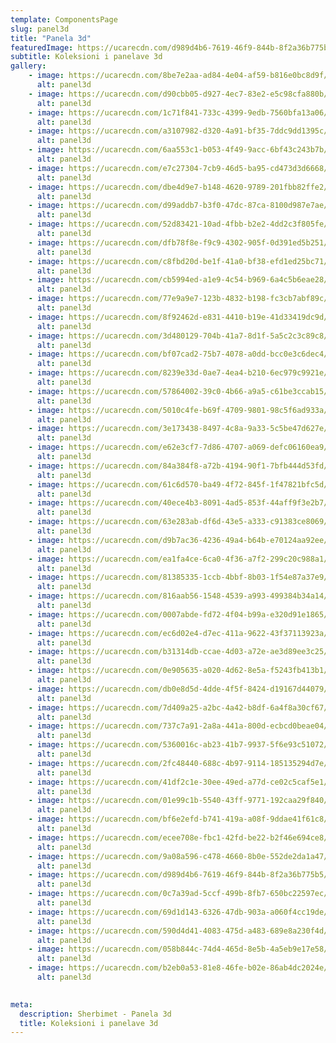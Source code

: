 ```yaml
---
template: ComponentsPage
slug: panel3d
title: "Panela 3d"
featuredImage: https://ucarecdn.com/d989d4b6-7619-46f9-844b-8f2a36b775b5/
subtitle: Koleksioni i panelave 3d
gallery:
    - image: https://ucarecdn.com/8be7e2aa-ad84-4e04-af59-b816e0bc8d9f/
      alt: panel3d
    - image: https://ucarecdn.com/d90cbb05-d927-4ec7-83e2-e5c98cfa880b/
      alt: panel3d
    - image: https://ucarecdn.com/1c71f841-733c-4399-9edb-7560bfa13a06/
      alt: panel3d
    - image: https://ucarecdn.com/a3107982-d320-4a91-bf35-7ddc9dd1395c/
      alt: panel3d
    - image: https://ucarecdn.com/6aa553c1-b053-4f49-9acc-6bf43c243b7b/
      alt: panel3d
    - image: https://ucarecdn.com/e7c27304-7cb9-46d5-ba95-cd473d3d6668/
      alt: panel3d
    - image: https://ucarecdn.com/dbe4d9e7-b148-4620-9789-201fbb82ffe2/
      alt: panel3d
    - image: https://ucarecdn.com/d99addb7-b3f0-47dc-87ca-8100d987e7ae/
      alt: panel3d
    - image: https://ucarecdn.com/52d83421-10ad-4fbb-b2e2-4dd2c3f805fe/
      alt: panel3d
    - image: https://ucarecdn.com/dfb78f8e-f9c9-4302-905f-0d391ed5b251/
      alt: panel3d
    - image: https://ucarecdn.com/c8fbd20d-be1f-41a0-bf38-efd1ed25bc71/
      alt: panel3d
    - image: https://ucarecdn.com/cb5994ed-a1e9-4c54-b969-6a4c5b6eae28/
      alt: panel3d
    - image: https://ucarecdn.com/77e9a9e7-123b-4832-b198-fc3cb7abf89c/
      alt: panel3d
    - image: https://ucarecdn.com/8f92462d-e831-4410-b19e-41d33419dc9d/
      alt: panel3d
    - image: https://ucarecdn.com/3d480129-704b-41a7-8d1f-5a5c2c3c89c8/
      alt: panel3d
    - image: https://ucarecdn.com/bf07cad2-75b7-4078-a0dd-bcc0e3c6dec4/
      alt: panel3d
    - image: https://ucarecdn.com/8239e33d-0ae7-4ea4-b210-6ec979c9921e/
      alt: panel3d
    - image: https://ucarecdn.com/57864002-39c0-4b66-a9a5-c61be3ccab15/
      alt: panel3d
    - image: https://ucarecdn.com/5010c4fe-b69f-4709-9801-98c5f6ad933a/
      alt: panel3d
    - image: https://ucarecdn.com/3e173438-8497-4c8a-9a33-5c5be47d627e/
      alt: panel3d
    - image: https://ucarecdn.com/e62e3cf7-7d86-4707-a069-defc06160ea9/
      alt: panel3d 
    - image: https://ucarecdn.com/84a384f8-a72b-4194-90f1-7bfb444d53fd/
      alt: panel3d
    - image: https://ucarecdn.com/61c6d570-ba49-4f72-845f-1f47821bfc5d/
      alt: panel3d
    - image: https://ucarecdn.com/40ece4b3-8091-4ad5-853f-44aff9f3e2b7/
      alt: panel3d
    - image: https://ucarecdn.com/63e283ab-df6d-43e5-a333-c91383ce8069/
      alt: panel3d
    - image: https://ucarecdn.com/d9b7ac36-4236-49a4-b64b-e70124aa92ee/
      alt: panel3d
    - image: https://ucarecdn.com/ea1fa4ce-6ca0-4f36-a7f2-299c20c988a1/
      alt: panel3d
    - image: https://ucarecdn.com/81385335-1ccb-4bbf-8b03-1f54e87a37e9/
      alt: panel3d
    - image: https://ucarecdn.com/816aab56-1548-4539-a993-499384b34a14/
      alt: panel3d
    - image: https://ucarecdn.com/0007abde-fd72-4f04-b99a-e320d91e1865/
      alt: panel3d
    - image: https://ucarecdn.com/ec6d02e4-d7ec-411a-9622-43f37113923a/
      alt: panel3d
    - image: https://ucarecdn.com/b31314db-ccae-4d03-a72e-ae3d89ee3c25/
      alt: panel3d
    - image: https://ucarecdn.com/0e905635-a020-4d62-8e5a-f5243fb413b1/
      alt: panel3d
    - image: https://ucarecdn.com/db0e8d5d-4dde-4f5f-8424-d19167d44079/
      alt: panel3d
    - image: https://ucarecdn.com/7d409a25-a2bc-4a42-b8df-6a4f8a30cf67/
      alt: panel3d
    - image: https://ucarecdn.com/737c7a91-2a8a-441a-800d-ecbcd0beae04/
      alt: panel3d
    - image: https://ucarecdn.com/5360016c-ab23-41b7-9937-5f6e93c51072/
      alt: panel3d
    - image: https://ucarecdn.com/2fc48440-688c-4b97-9114-185135294d7e/
      alt: panel3d
    - image: https://ucarecdn.com/41df2c1e-30ee-49ed-a77d-ce02c5caf5e1/
      alt: panel3d
    - image: https://ucarecdn.com/01e99c1b-5540-43ff-9771-192caa29f840/
      alt: panel3d
    - image: https://ucarecdn.com/bf6e2efd-b741-419a-a08f-9ddae41f61c8/
      alt: panel3d
    - image: https://ucarecdn.com/ecee708e-fbc1-42fd-be22-b2f46e694ce8/
      alt: panel3d
    - image: https://ucarecdn.com/9a08a596-c478-4660-8b0e-552de2da1a47/
      alt: panel3d
    - image: https://ucarecdn.com/d989d4b6-7619-46f9-844b-8f2a36b775b5/
      alt: panel3d
    - image: https://ucarecdn.com/0c7a39ad-5ccf-499b-8fb7-650bc22597ec/
      alt: panel3d
    - image: https://ucarecdn.com/69d1d143-6326-47db-903a-a060f4cc19de/
      alt: panel3d
    - image: https://ucarecdn.com/590d4d41-4083-475d-a483-689e8a230f4d/
      alt: panel3d
    - image: https://ucarecdn.com/058b844c-74d4-465d-8e5b-4a5eb9e17e58/
      alt: panel3d
    - image: https://ucarecdn.com/b2eb0a53-81e8-46fe-b02e-86ab4dc2024e/
      alt: panel3d

  
meta:
  description: Sherbimet - Panela 3d
  title: Koleksioni i panelave 3d
---
```

